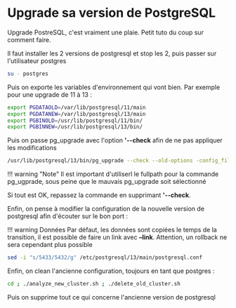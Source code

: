 # Upgrade sa version de PostgreSQL

Upgrade PostreSQL, c'est vraiment une plaie. Petit tuto du coup sur
comment faire.

Il faut installer les 2 versions de postgresql et stop les 2, puis
passer sur l'utilisateur postgres

``` bash
su - postgres
```

Puis on exporte les variables d'environnement qui vont bien. Par
exemple pour une upgrade de 11 à 13 :

``` bash
export PGDATAOLD=/var/lib/postgresql/11/main
export PGDATANEW=/var/lib/postgresql/13/main
export PGBINOLD=/usr/lib/postgresql/11/bin/
export PGBINNEW=/usr/lib/postgresql/13/bin/
```

Puis on passe pg_upgrade avec l'option **'--check** afin de ne pas
appliquer les modifications

``` bash
/usr/lib/postgresql/13/bin/pg_upgrade --check --old-options -config_file=/etc/postgresql/11/main/postgresql.conf --new-options -config_file=/etc/postgresql/13/main/postgresql.conf
```

!!! warning "Note"
    Il est important d'utiliserl le fullpath pour la commande pg_ugprade, sous peine que le mauvais pg_upgrade soit sélectionné

Si tout est OK, repassez la commande en supprimant **'--check**.

Enfin, on pense à modifier la configuration de la nouvelle version de
postgresql afin d'écouter sur le bon port :

!!! warning Données
    Par défaut, les données sont copiées le temps de la transition, il est possible de faire un link avec **–link**. Attention, un rollback ne sera cependant plus possible

``` bash
sed -i "s/5433/5432/g" /etc/postgresql/13/main/postgresql.conf
```

Enfin, on clean l'ancienne configuration, toujours en tant que postgres
:

``` bash
cd ; ./analyze_new_cluster.sh ; ./delete_old_cluster.sh
```

Puis on supprime tout ce qui concerne l'ancienne version de postgresql
